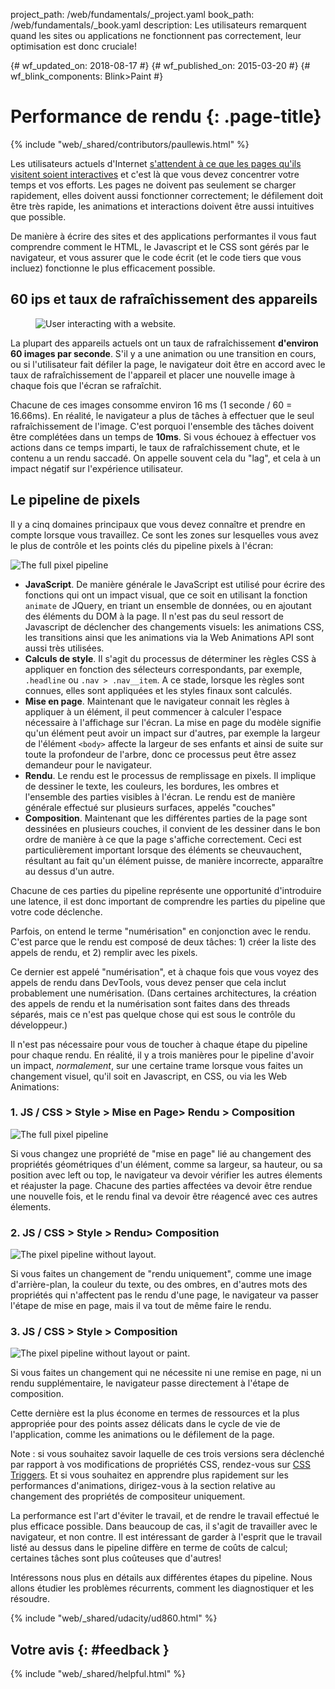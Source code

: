 project_path: /web/fundamentals/_project.yaml
book_path: /web/fundamentals/_book.yaml
description: Les utilisateurs remarquent quand les sites ou applications ne
fonctionnent pas correctement, leur optimisation est donc cruciale!

{# wf_updated_on: 2018-08-17 #}
{# wf_published_on: 2015-03-20 #}
{# wf_blink_components: Blink>Paint #}

# Performance de rendu {: .page-title}

{% include "web/_shared/contributors/paullewis.html" %}

Les utilisateurs actuels d'Internet
[s'attendent à ce que les pages qu'ils visitent soient
interactives](https://paul.kinlan.me/what-news-readers-want/)
et c'est là que vous devez concentrer votre temps et vos efforts. Les pages ne
doivent pas seulement se charger rapidement, elles doivent aussi fonctionner
correctement; le défilement doit être très rapide, les animations et
interactions doivent être aussi intuitives que possible.

De manière à écrire des sites et des applications performantes il vous faut
comprendre comment le HTML, le Javascript et le CSS sont gérés par le
navigateur, et vous assurer que le code écrit (et le code tiers que vous
incluez) fonctionne le plus efficacement possible.

## 60 ips et taux de rafraîchissement des appareils

<div class="attempt-right">
  <figure>
    <img src="images/intro/response.jpg" alt="User interacting with a website.">
  </figure>
</div>

La plupart des appareils actuels ont un taux de rafraîchissement **d'environ 60
images par seconde**. S'il y a une animation ou une transition en cours, ou si
l'utilisateur fait défiler la page, le navigateur doit être en accord avec le
taux de rafraîchissement de l'appareil et placer une nouvelle image à chaque
fois que l'écran se rafraîchit.

Chacune de ces images consomme environ 16 ms (1 seconde / 60 = 16.66ms).
En réalité, le navigateur a plus de tâches à effectuer que le seul
rafraîchissement de l'image. C'est porquoi l'ensemble des tâches doivent être
complétées dans un temps de **10ms**. Si vous échouez à effectuer vos actions
dans ce temps imparti, le taux de rafraîchissement chute, et le contenu a un
rendu saccadé.
On appelle souvent cela du "lag", et cela à un impact négatif sur l'expérience
utilisateur.

## Le pipeline de pixels

Il y a cinq domaines principaux que vous devez connaître et prendre en compte
lorsque vous travaillez. Ce sont les zones sur lesquelles vous avez le plus de
contrôle et les points clés du pipeline pixels à l'écran:

<img src="images/intro/frame-full.jpg" alt="The full pixel pipeline">

- **JavaScript**. De manière générale le JavaScript est utilisé pour écrire des
fonctions qui ont un impact visual, que ce soit en utilisant la fonction
`animate` de JQuery, en triant un ensemble de données, ou en ajoutant des
éléments du DOM à la page. Il n'est pas du seul ressort de Javascript de
déclencher des changements visuels: les animations CSS, les transitions ainsi
que les animations via la Web Animations API sont aussi très utilisées.
- **Calculs de style**. Il s'agit du processus de déterminer les règles CSS à
appliquer en fonction des sélecteurs correspondants, par exemple, `.headline` ou
`.nav > .nav__item`. A ce stade, lorsque les règles sont connues, elles sont
appliquées et les styles finaux sont calculés.
- **Mise en page**. Maintenant que le navigateur connait les règles à appliquer
à un élément, il peut commencer à calculer l'espace nécessaire à l'affichage sur
l'écran. La mise en page du modèle signifie qu'un élément peut avoir un impact
sur d'autres, par exemple la largeur de l'élément `<body>` affecte la largeur de
ses enfants et ainsi de suite sur toute la profondeur de l'arbre, donc ce
processus peut être assez demandeur pour le navigateur.
- **Rendu**. Le rendu est le processus de remplissage en pixels. Il implique de
dessiner le texte, les couleurs, les bordures, les ombres et l'ensemble des
parties visibles à l'écran. Le rendu est de manière générale effectué sur
plusieurs surfaces, appelés "couches"
- **Composition**. Maintenant que les différentes parties de la page sont
dessinées en plusieurs couches, il convient de les dessiner dans le bon ordre de
manière à ce que la page s'affiche correctement. Ceci est particulièrement
important lorsque des éléments se cheuvauchent, résultant au fait qu'un élément
puisse, de manière incorrecte, apparaître au dessus d'un autre.

Chacune de ces parties du pipeline représente une opportunité d'introduire une
latence, il est donc important de comprendre les parties du pipeline que votre
code déclenche.

Parfois, on entend le terme "numérisation" en conjonction avec le rendu.
C'est parce que le rendu est composé de deux tâches: 1) créer la liste des
appels de rendu, et 2) remplir avec les pixels.

Ce dernier est appelé "numérisation", et à chaque fois que vous voyez des appels
de rendu dans DevTools, vous devez penser que cela inclut probablement une
numérisation. (Dans certaines architectures, la création des appels de rendu et
la numérisation sont faites dans des threads séparés, mais ce n'est pas quelque
chose qui est sous le contrôle du développeur.)

Il n'est pas nécessaire pour vous de toucher à chaque étape du pipeline pour
chaque rendu. En réalité, il y a trois manières pour le pipeline d'avoir un
impact, *normalement*, sur une certaine trame lorsque vous faites un changement
visuel, qu'il soit en Javascript, en CSS, ou via les Web Animations:

### 1. JS / CSS > Style > Mise en Page> Rendu > Composition

<img src="images/intro/frame-full.jpg" alt="The full pixel pipeline">

Si vous changez une propriété de "mise en page" lié au changement des propriétés
géométriques d'un élément, comme sa largeur, sa hauteur, ou sa position avec
left ou top, le navigateur va devoir vérifier les autres élements et réajuster
la page. Chacune des parties affectées va devoir être rendue une nouvelle fois,
et le rendu final va devoir être réagencé avec ces autres élements.

### 2. JS / CSS > Style > Rendu> Composition

<img src="images/intro/frame-no-layout.jpg" alt="The  pixel pipeline without
layout.">

Si vous faites un changement de "rendu uniquement", comme une image
d'arrière-plan, la couleur du texte, ou des ombres, en d'autres mots des
propriétés qui n'affectent pas le rendu d'une page, le navigateur va passer
l'étape de mise en page, mais il va tout de même faire le rendu.

### 3. JS / CSS > Style > Composition

<img src="images/intro/frame-no-layout-paint.jpg" alt="The pixel pipeline
without layout or paint.">

Si vous faites un changement qui ne nécessite ni une remise en page, ni un rendu
supplémentaire, le navigateur passe directement à l'étape de composition.

Cette dernière est la plus économe en termes de ressources et la plus appropriée
pour des points assez délicats dans le cycle de vie de l'application, comme les
animations ou le défilement de la page.

Note : si vous souhaitez savoir laquelle de ces trois versions sera déclenché
par rapport à vos modifications de propriétés CSS, rendez-vous sur  [CSS
Triggers](https://csstriggers.com).
Et si vous souhaitez en apprendre plus rapidement sur les performances
d'animations, dirigez-vous à la section relative au changement des propriétés de
compositeur uniquement.

La performance est l'art d'éviter le travail, et de rendre le travail effectué
le plus efficace possible. Dans beaucoup de cas, il s'agit de travailler avec le
navigateur, et non contre. Il est intéressant de garder à l'esprit que le
travail listé au dessus dans le pipeline diffère en terme de coûts de calcul;
certaines tâches sont plus coûteuses que d'autres!

Intéressons nous plus en détails aux différentes étapes du pipeline. Nous allons
étudier les problèmes récurrents, comment les diagnostiquer et les résoudre.

{% include "web/_shared/udacity/ud860.html" %}

## Votre avis {: #feedback }

{% include "web/_shared/helpful.html" %}
